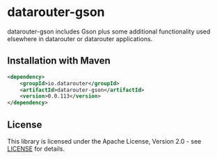 # datarouter-gson

datarouter-gson includes Gson plus some additional functionality used elsewhere in datarouter or datarouter applications.

## Installation with Maven

```xml
<dependency>
	<groupId>io.datarouter</groupId>
	<artifactId>datarouter-gson</artifactId>
	<version>0.0.113</version>
</dependency>
```

## License

This library is licensed under the Apache License, Version 2.0 - see [LICENSE](../LICENSE) for details.
